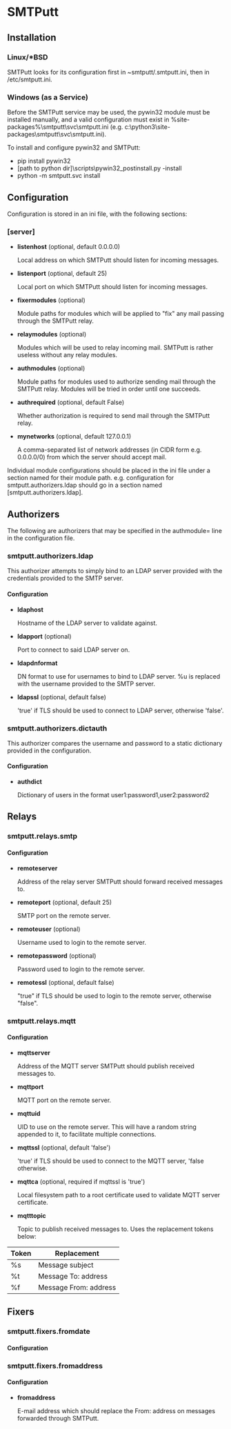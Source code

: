 # SMTPutt

## Installation

### Linux/*BSD

SMTPutt looks for its configuration first in ~smtputt/.smtputt.ini, then in /etc/smtputt.ini.

### Windows (as a Service)

Before the SMTPutt service may be used, the pywin32 module must be installed manually, and a valid configuration must exist in %site-packages%\\smtputt\\svc\\smtputt.ini (e.g. c:\python3\\site-packages\\smtputt\\svc\\smtputt.ini).

To install and configure pywin32 and SMTPutt:

* pip install pywin32
* [path to python dir]\scripts\pywin32_postinstall.py -install
* python -m smtputt.svc install

## Configuration

Configuration is stored in an ini file, with the following sections:

### \[server\]

* **listenhost** (optional, default 0.0.0.0)

  Local address on which SMTPutt should listen for incoming messages.

* **listenport** (optional, default 25)

  Local port on which SMTPutt should listen for incoming messages.

* **fixermodules** (optional)

  Module paths for modules which will be applied to "fix" any mail passing through the SMTPutt relay.

* **relaymodules** (optional)

  Modules which will be used to relay incoming mail. SMTPutt is rather useless without any relay modules.

* **authmodules** (optional)

  Module paths for modules used to authorize sending mail through the SMTPutt relay. Modules will be tried in order until one succeeds.

* **authrequired** (optional, default False)

  Whether authorization is required to send mail through the SMTPutt relay.

* **mynetworks** (optional, default 127.0.0.1)

  A comma-separated list of network addresses (in CIDR form e.g. 0.0.0.0/0) from which the server should accept mail.

Individual module configurations should be placed in the ini file under a section named for their module path. e.g. configuration for smtputt.authorizers.ldap should go in a section named \[smtputt.authorizers.ldap\].

## Authorizers

The following are authorizers that may be specified in the authmodule= line in the configuration file.

### smtputt.authorizers.ldap

This authorizer attempts to simply bind to an LDAP server provided with the credentials provided to the SMTP server.

#### Configuration

* **ldaphost**

  Hostname of the LDAP server to validate against.

* **ldapport** (optional)

  Port to connect to said LDAP server on.

* **ldapdnformat**

  DN format to use for usernames to bind to LDAP server. %u is replaced with the username provided to the SMTP server.

* **ldapssl** (optional, default false)

  'true' if TLS should be used to connect to LDAP server, otherwise 'false'.

### smtputt.authorizers.dictauth

This authorizer compares the username and password to a static dictionary provided in the configuration.

#### Configuration

* **authdict**

  Dictionary of users in the format user1:password1,user2:password2

## Relays

### smtputt.relays.smtp

#### Configuration

* **remoteserver**

  Address of the relay server SMTPutt should forward received messages to.

* **remoteport** (optional, default 25)

  SMTP port on the remote server.

* **remoteuser** (optional)

  Username used to login to the remote server.

* **remotepassword** (optional)

  Password used to login to the remote server.

* **remotessl** (optional, default false)

  "true" if TLS should be used to login to the remote server, otherwise "false".

### smtputt.relays.mqtt

#### Configuration

* **mqttserver**

  Address of the MQTT server SMTPutt should publish received messages to.

* **mqttport**

  MQTT port on the remote server.

* **mqttuid**

  UID to use on the remote server. This will have a random string appended to it, to facilitate multiple connections.

* **mqttssl** (optional, default 'false')

  'true' if TLS should be used to connect to the MQTT server, 'false otherwise.

* **mqttca** (optional, required if mqttssl is 'true')

  Local filesystem path to a root certificate used to validate MQTT server certificate.

* **mqtttopic**

  Topic to publish received messages to. Uses the replacement tokens below:

| Token    | Replacement           |
| -------- | --------------------- |
| %s       | Message subject       |
| %t       | Message To: address   |
| %f       | Message From: address |

## Fixers

### smtputt.fixers.fromdate

#### Configuration

### smtputt.fixers.fromaddress

#### Configuration

* **fromaddress**

  E-mail address which should replace the From: address on messages forwarded through SMTPutt.
